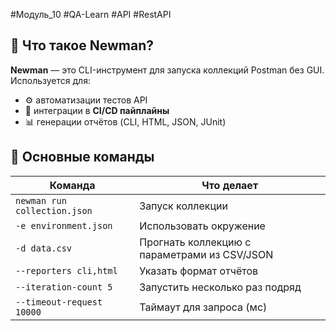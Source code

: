 #Модуль_10 #QA-Learn #API #RestAPI
## 📌 Что такое Newman?

**Newman** — это CLI-инструмент для запуска коллекций Postman без GUI.  
Используется для:

- ⚙️ автоматизации тестов API
- 🔄 интеграции в **CI/CD пайплайны**
- 📊 генерации отчётов (CLI, HTML, JSON, JUnit)
## 🚀 Основные команды

|Команда|Что делает|
|---|---|
|`newman run collection.json`|Запуск коллекции|
|`-e environment.json`|Использовать окружение|
|`-d data.csv`|Прогнать коллекцию с параметрами из CSV/JSON|
|`--reporters cli,html`|Указать формат отчётов|
|`--iteration-count 5`|Запустить несколько раз подряд|
|`--timeout-request 10000`|Таймаут для запроса (мс)|

